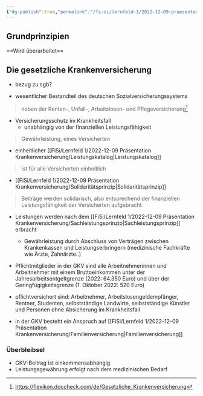 ```yaml
---
{"dg-publish":true,"permalink":"/fi-si/lernfeld-1/2022-12-09-praesentation-krankenversicherung/gkv/"}
---
```


Grundprinzipien
- 

==Wird überarbeitet==

## Die gesetzliche Krankenversicherung

- bezug zu sgb?

- wesentlicher Bestandteil des deutschen Sozialversicherungssystems
> neben der Renten-, Unfall-, Arbeitslosen- und Pflegeversicherung[^1]

[^1]: https://flexikon.doccheck.com/de/Gesetzliche_Krankenversicherung

- Versicherungsschutz im Krankheitsfall 
	- unabhängig von der finanziellen Leistungsfähigkeit 
> Gewährleistung, eines Versicherten

- einheitlicher [[FiSi/Lernfeld 1/2022-12-09 Präsentation Krankenversicherung/Leistungskatalog\|Leistungskatalog]]  
> ist für alle Versicherten einheitlich

- [[FiSi/Lernfeld 1/2022-12-09 Präsentation Krankenversicherung/Solidaritätsprinzip\|Solidaritätsprinzip]]
> Beiträge werden solidarisch, also entsprechend der finanziellen Leistungsfähigkeit der Versicherten aufgebracht

- Leistungen werden nach dem [[FiSi/Lernfeld 1/2022-12-09 Präsentation Krankenversicherung/Sachleistungsprinzip\|Sachleistungsprinzip]] erbracht
	- Gewährleistung durch Abschluss von Verträgen zwischen Krankenkassen und Leistungserbringern (medizinische Fachkräfte wie Ärzte, Zahnärzte..)

- Pflichtmitglieder in der GKV sind alle Arbeitnehmerinnen und Arbeitnehmer mit einem Bruttoeinkommen unter der Jahresarbeitsentgeltgrenze (2022: 64.350 Euro) und über der Geringfügigkeitsgrenze (1. Oktober 2022: 520 Euro)
- pflichtversichert sind: Arbeitnehmer, Arbeitslosengeldempfänger, Rentner, Studenten, selbstständige Landwirte, selbstständige Künstler und Personen ohne Absicherung im Krankheitsfall

- in der GKV besteht ein Anspruch auf [[FiSi/Lernfeld 1/2022-12-09 Präsentation Krankenversicherung/Familienversicherung\|Familienversicherung]] 


### Überbleibsel

- GKV-Beitrag ist einkommensabhängig
- Leistungsgewährung erfolgt nach dem medizinischen Bedarf